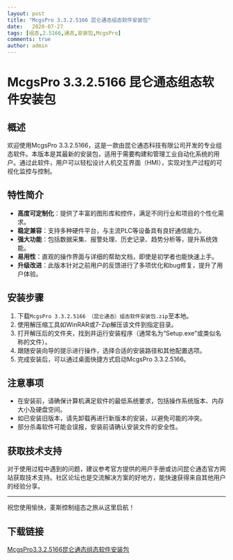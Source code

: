 ```yaml
---
layout: post
title: "McgsPro 3.3.2.5166 昆仑通态组态软件安装包"
date:   2020-07-27
tags: [组态,2.5166,通态,安装包,McgsPro]
comments: true
author: admin
---
```

# McgsPro 3.3.2.5166 昆仑通态组态软件安装包

## 概述
欢迎使用McgsPro 3.3.2.5166，这是一款由昆仑通态科技有限公司开发的专业组态软件。本版本是其最新的安装包，适用于需要构建和管理工业自动化系统的用户。通过此软件，用户可以轻松设计人机交互界面（HMI），实现对生产过程的可视化监控与控制。

## 特性简介
- **高度可定制化**：提供了丰富的图形库和控件，满足不同行业和项目的个性化需求。
- **稳定兼容**：支持多种硬件平台，与主流PLC等设备具有良好通信能力。
- **强大功能**：包括数据采集、报警处理、历史记录、趋势分析等，提升系统效能。
- **易用性**：直观的操作界面与详细的帮助文档，即使是初学者也能快速上手。
- **升级改进**：此版本针对之前用户的反馈进行了多项优化和bug修复，提升了用户体验。

## 安装步骤
1. 下载`McgsPro 3.3.2.5166 （昆仑通态）组态软件安装包.zip`至本地。
2. 使用解压缩工具如WinRAR或7-Zip解压该文件到指定目录。
3. 打开解压后的文件夹，找到并运行安装程序（通常名为“Setup.exe”或类似名称的文件）。
4. 跟随安装向导的提示进行操作，选择合适的安装路径和其他配置选项。
5. 完成安装后，可以通过桌面快捷方式启动McgsPro 3.3.2.5166。

## 注意事项
- 在安装前，请确保计算机满足软件的最低系统要求，包括操作系统版本、内存大小及硬盘空间。
- 如已安装旧版本，请先卸载再进行新版本的安装，以避免可能的冲突。
- 部分杀毒软件可能会误报，安装前请确认安装文件的安全性。

## 获取技术支持
对于使用过程中遇到的问题，建议参考官方提供的用户手册或访问昆仑通态官方网站获取技术支持。社区论坛也是交流解决方案的好地方，能快速获得来自其他用户的经验分享。

---

祝您使用愉快，麦斯控制组态之旅从这里启航！

## 下载链接

[McgsPro3.3.2.5166昆仑通态组态软件安装包](https://pan.quark.cn/s/49a2d6e0e11d)